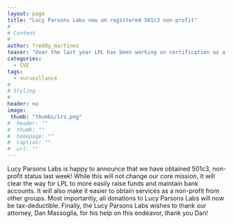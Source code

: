 ```yaml
---
layout: page
title: "Lucy Parsons Labs now an registered 501c3 non-profit"
#
# Content
#
author: freddy_martinez
teaser: "Over the last year LPL has been working on certification as a 501c3 and has finally been approved."
categories:
  - CVE
tags:
  - surveillance
#
# Styling
#
header: no
image:
 thumb: "thumbs/irs.png"
#  header: ""
#  thumb: ""
#  homepage: ""
#  caption: ""
#  url: ""
---
```


Lucy Parsons Labs is happy to announce that we have obtained 501c3, non-profit status last week! While this will not change our core mission, it will clear the way for LPL to more easily raise funds and maintain bank accounts. It will also make it easier to obtain services as a non-profit from other groups. Most importantly, all donations to Lucy Parsons Labs will now be tax-deductible. Finally, the Lucy Parsons Labs wishes to thank our attorney, Dan Massoglia, for his help on this endeavor, thank you Dan!
